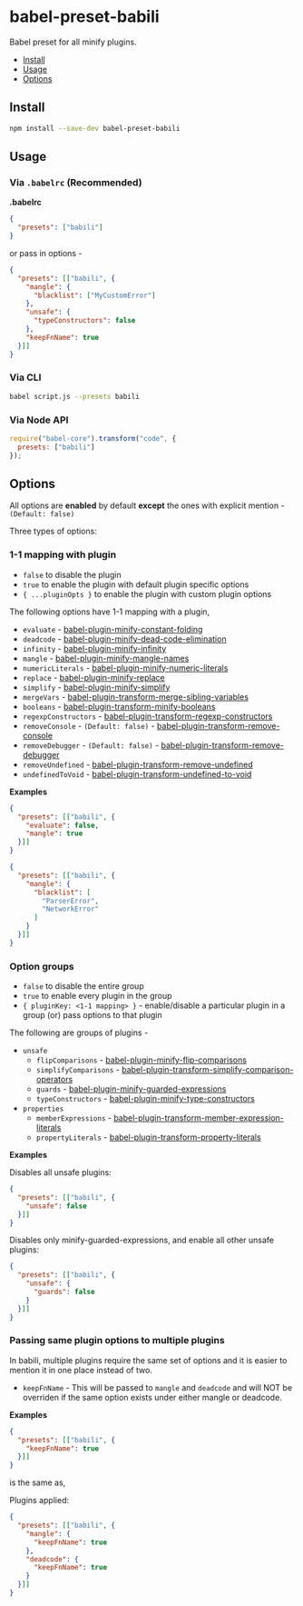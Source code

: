 # babel-preset-babili

Babel preset for all minify plugins.

+ [Install](#install)
+ [Usage](#usage)
+ [Options](#options)

## Install

```sh
npm install --save-dev babel-preset-babili
```

## Usage

### Via `.babelrc` (Recommended)

**.babelrc**

```json
{
  "presets": ["babili"]
}
```

or pass in options -

```json
{
  "presets": [["babili", {
    "mangle": {
      "blacklist": ["MyCustomError"]
    },
    "unsafe": {
      "typeConstructors": false
    },
    "keepFnName": true
  }]]
}
```

### Via CLI

```sh
babel script.js --presets babili
```

### Via Node API

```javascript
require("babel-core").transform("code", {
  presets: ["babili"]
});
```

## Options

All options are **enabled** by default **except** the ones with explicit mention - `(Default: false)`

Three types of options:

### 1-1 mapping with plugin

+ `false` to disable the plugin
+ `true` to enable the plugin with default plugin specific options
+ `{ ...pluginOpts }` to enable the plugin with custom plugin options

The following options have 1-1 mapping with a plugin,
+ `evaluate` - [babel-plugin-minify-constant-folding](../../packages/babel-plugin-minify-constant-folding)
+ `deadcode` - [babel-plugin-minify-dead-code-elimination](../../packages/babel-plugin-minify-dead-code-elimination)
+ `infinity` - [babel-plugin-minify-infinity](../../packages/babel-plugin-minify-infinity)
+ `mangle` - [babel-plugin-minify-mangle-names](../../packages/babel-plugin-minify-mangle-names)
+ `numericLiterals` - [babel-plugin-minify-numeric-literals](../../packages/babel-plugin-minify-numeric-literals)
+ `replace` - [babel-plugin-minify-replace](../../packages/babel-plugin-minify-replace)
+ `simplify` - [babel-plugin-minify-simplify](../../packages/babel-plugin-minify-simplify)
+ `mergeVars` - [babel-plugin-transform-merge-sibling-variables](../../packages/babel-plugin-transform-merge-sibling-variables)
+ `booleans` - [babel-plugin-transform-minify-booleans](../../packages/babel-plugin-transform-minify-booleans)
+ `regexpConstructors` - [babel-plugin-transform-regexp-constructors](../../packages/babel-plugin-transform-regexp-constructors)
+ `removeConsole` - `(Default: false)` - [babel-plugin-transform-remove-console](../../packages/babel-plugin-transform-remove-console)
+ `removeDebugger` - `(Default: false)` - [babel-plugin-transform-remove-debugger](../../packages/babel-plugin-transform-remove-debugger)
+ `removeUndefined` - [babel-plugin-transform-remove-undefined](../../packages/babel-plugin-transform-remove-undefined)
+ `undefinedToVoid` - [babel-plugin-transform-undefined-to-void](../../packages/babel-plugin-transform-undefined-to-void)

**Examples**

```json
{
  "presets": [["babili", {
    "evaluate": false,
    "mangle": true
  }]]
}
```

```json
{
  "presets": [["babili", {
    "mangle": {
      "blacklist": [
        "ParserError",
        "NetworkError"
      ]
    }
  }]]
}
```

### Option groups

+ `false` to disable the entire group
+ `true` to enable every plugin in the group
+ `{ pluginKey: <1-1 mapping> }` - enable/disable a particular plugin in a group (or) pass options to that plugin

The following are groups of plugins -

+ `unsafe`
  + `flipComparisons` - [babel-plugin-minify-flip-comparisons](../../packages/babel-plugin-minify-flip-comparisons)
  + `simplifyComparisons` - [babel-plugin-transform-simplify-comparison-operators](../../babel-plugin-transform-simplify-comparison-operators)
  + `guards` - [babel-plugin-minify-guarded-expressions](../../packages/babel-plugin-minify-guarded-expressions)
  + `typeConstructors` - [babel-plugin-minify-type-constructors](../../packages/babel-plugin-minify-type-constructors)
+ `properties`
  + `memberExpressions` - [babel-plugin-transform-member-expression-literals](../../packages/babel-plugin-transform-member-expression-literals)
  + `propertyLiterals` - [babel-plugin-transform-property-literals](../../packages/babel-plugin-transform-property-literals)

**Examples**

Disables all unsafe plugins:

```json
{
  "presets": [["babili", {
    "unsafe": false
  }]]
}
```

Disables only minify-guarded-expressions, and enable all other unsafe plugins:

```json
{
  "presets": [["babili", {
    "unsafe": {
      "guards": false
    }
  }]]
}
```

### Passing same plugin options to multiple plugins

In babili, multiple plugins require the same set of options and it is easier to mention it in one place instead of two.

+ `keepFnName` - This will be passed to `mangle` and `deadcode` and will NOT be overriden if the same option exists under either mangle or deadcode.

**Examples**

```json
{
  "presets": [["babili", {
    "keepFnName": true
  }]]
}
```

is the same as,

Plugins applied:

```json
{
  "presets": [["babili", {
    "mangle": {
      "keepFnName": true
    },
    "deadcode": {
      "keepFnName": true
    }
  }]]
}
```
